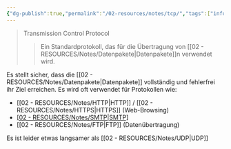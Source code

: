 ```yaml
---
{"dg-publish":true,"permalink":"/02-resources/notes/tcp/","tags":["informatik/netzwerk/protokoll"],"noteIcon":"","updated":"2025-10-29T12:59:10.745+01:00"}
---
```


>Transmission Control Protocol 
>>Ein Standardprotokoll, das für die Übertragung von [[02 - RESOURCES/Notes/Datenpakete\|Datenpakete]]n verwendet wird.

Es stellt sicher, dass die [[02 - RESOURCES/Notes/Datenpakete\|Datenpakete]] vollständig und fehlerfrei ihr Ziel erreichen.
Es wird oft verwendet für Protokollen wie:
- [[02 - RESOURCES/Notes/HTTP\|HTTP]] / [[02 - RESOURCES/Notes/HTTPS\|HTTPS]] (Web-Browsing)
- [[02 - RESOURCES/Notes/SMTP\|SMTP]](E-Mail)
- [[02 - RESOURCES/Notes/FTP\|FTP]] (Datenübertragung)

Es ist leider etwas langsamer als [[02 - RESOURCES/Notes/UDP\|UDP]]
